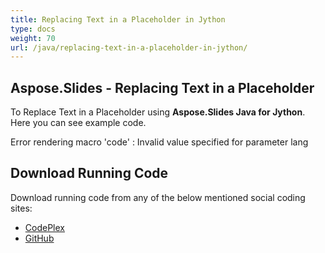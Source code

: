 ```yaml
---
title: Replacing Text in a Placeholder in Jython
type: docs
weight: 70
url: /java/replacing-text-in-a-placeholder-in-jython/
---
```


## **Aspose.Slides - Replacing Text in a Placeholder**
To Replace Text in a Placeholder using **Aspose.Slides Java for Jython**. Here you can see example code.

Error rendering macro 'code' : Invalid value specified for parameter lang
## **Download Running Code**
Download running code from any of the below mentioned social coding sites:

- [CodePlex](https://asposeslidesjavajython.codeplex.com/releases/view/620122)
- [GitHub](https://github.com/aspose-slides/Aspose.Slides-for-Java/releases/tag/Aspose.Slides_Java_for_Jython-v1.0)
